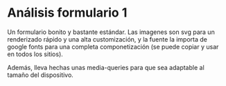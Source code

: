 # Análisis formulario 1

Un formulario bonito y bastante estándar. Las imagenes son svg para un renderizado rápido y una alta customización, y la fuente la importa de google fonts para una completa componetización (se puede copiar y usar en todos los sitios).

Además, lleva hechas unas media-queries para que sea adaptable al tamaño del dispositivo.
